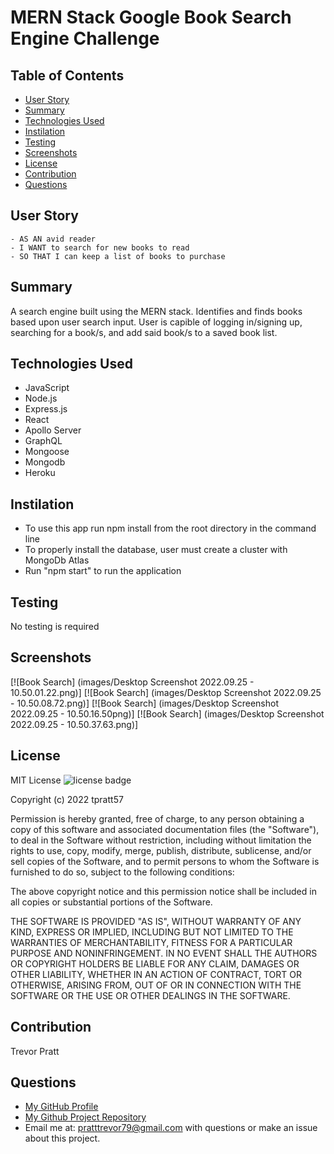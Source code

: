 # MERN Stack Google Book Search Engine Challenge  

## Table of Contents  
- [User Story](#user-story)
- [Summary](#summary)
- [Technologies Used](#technologies-used)
- [Instilation](#instilation)
- [Testing](#testing)
- [Screenshots](#screenshots)
- [License](#License)
- [Contribution](#contribution)
- [Questions](#questions)  

## User Story  
```
- AS AN avid reader
- I WANT to search for new books to read
- SO THAT I can keep a list of books to purchase
```

## Summary  
A search engine built using the MERN stack. Identifies and finds books based upon user search input. User is capible of logging in/signing up, searching for a book/s, and add said book/s to a saved book list.  

## Technologies Used
* JavaScript
* Node.js
* Express.js
* React
* Apollo Server
* GraphQL
* Mongoose
* Mongodb
* Heroku

## Instilation  
* To use this app run npm install from the root directory in the command line 
* To properly install the database, user must create a cluster with MongoDb Atlas
* Run "npm start" to run the application

## Testing  
No testing is required

## Screenshots  

[![Book Search] (images/Desktop Screenshot 2022.09.25 - 10.50.01.22.png)]
[![Book Search] (images/Desktop Screenshot 2022.09.25 - 10.50.08.72.png)]
[![Book Search] (images/Desktop Screenshot 2022.09.25 - 10.50.16.50png)]
[![Book Search] (images/Desktop Screenshot 2022.09.25 - 10.50.37.63.png)]

## License  

MIT License
![license badge](https://img.shields.io/badge/license-MIT-blue)

Copyright (c) 2022 tpratt57

Permission is hereby granted, free of charge, to any person obtaining a copy
of this software and associated documentation files (the "Software"), to deal
in the Software without restriction, including without limitation the rights
to use, copy, modify, merge, publish, distribute, sublicense, and/or sell
copies of the Software, and to permit persons to whom the Software is
furnished to do so, subject to the following conditions:

The above copyright notice and this permission notice shall be included in all
copies or substantial portions of the Software.

THE SOFTWARE IS PROVIDED "AS IS", WITHOUT WARRANTY OF ANY KIND, EXPRESS OR
IMPLIED, INCLUDING BUT NOT LIMITED TO THE WARRANTIES OF MERCHANTABILITY,
FITNESS FOR A PARTICULAR PURPOSE AND NONINFRINGEMENT. IN NO EVENT SHALL THE
AUTHORS OR COPYRIGHT HOLDERS BE LIABLE FOR ANY CLAIM, DAMAGES OR OTHER
LIABILITY, WHETHER IN AN ACTION OF CONTRACT, TORT OR OTHERWISE, ARISING FROM,
OUT OF OR IN CONNECTION WITH THE SOFTWARE OR THE USE OR OTHER DEALINGS IN THE
SOFTWARE.

## Contribution  
Trevor Pratt

## Questions  
  * [My GitHub Profile](https://github.com/tpratt57)
  * [My Github Project Repository](https://github.com/tpratt57/book-search-engine)
  * Email me at: [pratttrevor79@gmail.com](mailto:pratttrevor79@gmail.com) with questions or make an issue about this project.

